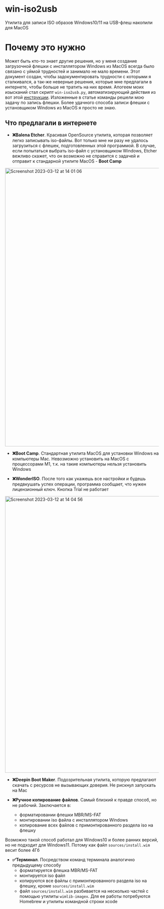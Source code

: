 # win-iso2usb

Утилита для записи ISO образов Windows10/11 на USB-флеш накопили для MacOS

# Почему это нужно

Может быть кто-то знает другие решения, но у меня создание загрузочной флешки с инсталлятором Windows из MacOS 
всегда было связано с уймой трудностей и занимало не мало времени. Этот документ создан, чтобы задокументировать 
трудности с которыми я сталкивался, а так-же неверные решения, которые мне предлагали в интернете, чтобы 
больше не тратить на них время. Апогеем моих изысканий стал скрипт `win-iso2usb.py`, автоматизирующий действия 
из вот этой [инструкции](https://www.sysgeeker.com/how-to-create-windows-11-bootable-usb-on-mac.html#method_1). 
Изложенные в статье команды решели мою задачу по запись флешки. Более удачного способа записи флешки с 
установщиком Windows из MacOS я просто не знаю.

## Что предлагали в интернете

- **❌Balena Etcher**. Красивая OpenSource утилита, которая позволяет легко записывать iso-файлы. Вот только мне 
ни разу не удалось загрузиться с флешек, подготовленных этой программой. В случае, если попытаться выбрать 
iso-файл с установщиком Windows, Etcher вежливо скажет, что он возможно не справится с задачей и отправит к 
стандарной утилите MacOS - **Boot Camp**
<img width="912" alt="Screenshot 2023-03-12 at 14 01 06" src="https://user-images.githubusercontent.com/69031401/224532055-30b5d8f0-b425-420c-9bf0-0cca566baeb3.png">

- **❌Boot Camp**. Стандартная утилита MacOS для установки Windows на компьютеры Mac. Невозможно установить на MacOS 
с процессорами M1, т.к. на такие компьютеры нельзя установить Windows

- **❌WonderISO**. После того как укажешь все настройки и будешь предвкушать успех операции, программа сообщает, 
что нужен лицензионный ключ. Кнопка Trial не работает
<img width="906" alt="Screenshot 2023-03-12 at 14 04 56" src="https://user-images.githubusercontent.com/69031401/224532235-e56e9c82-fc2a-4b32-8db7-10b4f54a12bd.png">

- **❌Deepin Boot Maker**. Подозрительная утилита, которую предлагают скачать с ресурсов не вызывающих доверия. Не 
рискнул запускать на Mac

- **❌Ручное копирование файлов**. Самый близкий к правде способ, но не рабочий. Заключается в:
  - форматировании флешки MBR/MS-FAT
  - монтировании iso файла с инсталлятором Windows
  - копирование всех файлов с примонтированного раздела iso на флешку

Возможно такой способ работал для Windows10 и более ранних версий, но не подходит для Windows11. Потому как файл 
`sources/install.wim` весит более 4Гб

- **✅Терминал**. Посредством команд терминала аналогично предыдущему способу 
  - форматируется флешка MBR/MS-FAT
  - монтируется iso файл
  - копируются все файлы с примонтированного раздела iso на флешку, кроме `sources/install.wim`
  - файл `sources/install.wim` разбивается на несколько частей с помощью утилиты `wimlib-imagex`. Для ее работы 
потребуются Homebrew и утилиты командной строки xcode


